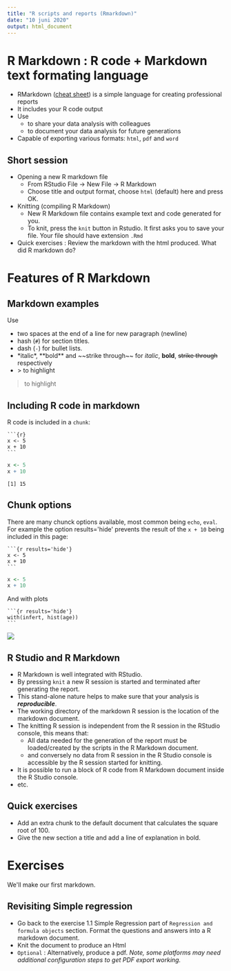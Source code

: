 ```yaml
---
title: "R scripts and reports (Rmarkdown)"
date: "10 juni 2020"
output: html_document
---
```




# R Markdown : R code + Markdown text formating language

- RMarkdown ([cheat sheet](http://www.rstudio.com/wp-content/uploads/2016/03/rmarkdown-cheatsheet-2.0.pdf)) is a simple language for creating professional reports
- It includes your R code output
- Use 
  - to share your data analysis with colleagues
  - to document your data analysis for future generations
- Capable of exporting various formats: `html`, `pdf` and  `word`


## Short session

  - Opening a new R markdown file
    - From RStudio  File -> New File -> R Markdown
    - Choose title and output format, choose `html` (default) here and press OK.
  - Knitting (compiling R Markdown) 
    - New R Markdown file contains example text and code generated for you.
    - To knit, press the `knit` button in Rstudio. It first asks you to save your file. Your file should have extension `.Rmd`
  - Quick exercises : Review the markdown with the html produced. What did R markdown do?

# Features of R Markdown

## Markdown examples

Use 

  - two spaces at the end of a line for new paragraph (newline)
  - hash (`#`) for section titles. 
  - dash (`-`) for bullet lists.
  - \*italic\*, \*\*bold\*\* and \~\~strike through\~\~ for  *italic*, **bold**, ~~strike through~~ respectively
  - \> to highlight 
  
> to highlight

## Including R code in markdown

R code is included in a `chunk`:

<pre><code>```{r}
x <- 5
x + 10
```</code></pre>


```r
x <- 5
x + 10
```

```
[1] 15
```

## Chunk options

There are many chunck options available, most common being `echo`, `eval`. For example the option results='hide' prevents the result of the `x + 10` being included in this page:  

<pre><code>```{r results='hide'}
x <- 5
x + 10
```</code></pre>


```r
x <- 5
x + 10
```

And with plots

<pre><code>```{r results='hide'}
with(infert, hist(age))
```</code></pre>

![](02_rmarkdown_files/figure-html/unnamed-chunk-3-1.png)<!-- -->

## R Studio and R Markdown

- R Markdown is well integrated with RStudio.
- By pressing `knit` a new R session is started and terminated after generating the report.
- This stand-alone nature helps to make sure that your analysis is ***reproducible***.
- The working directory of the markdown R session is the location of the markdown document.
- The knitting R session is independent from the R session in the RStudio console, this means that:
  - All data  needed for the generation of the report must be loaded/created by the scripts in the R Markdown document.
  - and conversely no data from R session in the R Studio console is accessible by the R session started for knitting. 
- It is possible to run a block of R code from R Markdown document inside the R Studio console.
- etc.

## Quick exercises

- Add an extra chunk to the default document that calculates the square root of 100.
- Give the new section a title and add a line of explanation in bold.

# Exercises

We'll make our first markdown.

## Revisiting Simple regression

- Go back to the exercise  1.1 Simple Regression part of  `Regression and formula objects` section. Format the questions and answers into a R markdown document.
- Knit the document to produce an Html
- `Optional` : Alternatively, produce a pdf. *Note, some platforms may need additional configuration steps to get PDF export working.*

